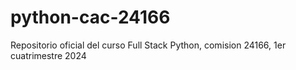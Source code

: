 # python-cac-24166
Repositorio oficial del curso Full Stack Python, comision 24166, 1er cuatrimestre 2024
